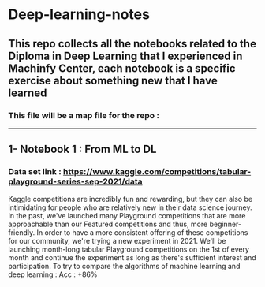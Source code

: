 # Deep-learning-notes
## This repo collects all the notebooks related to the Diploma in Deep Learning that I experienced in Machinfy Center, each notebook is a specific exercise about something new that I have learned
### This file will be a map file for the repo :
______________________________________________________________________________________________________________________
## 1- Notebook 1 : From ML to DL 
### Data set link : https://www.kaggle.com/competitions/tabular-playground-series-sep-2021/data
Kaggle competitions are incredibly fun and rewarding, but they can also be intimidating for people who are relatively new in their data science journey. In the past, we've launched many Playground competitions that are more approachable than our Featured competitions and thus, more beginner-friendly.
In order to have a more consistent offering of these competitions for our community, we're trying a new experiment in 2021. We'll be launching month-long tabular Playground competitions on the 1st of every month and continue the experiment as long as there's sufficient interest and participation.
To try to compare the algorithms of machine learning and deep learning : Acc : +86% 
